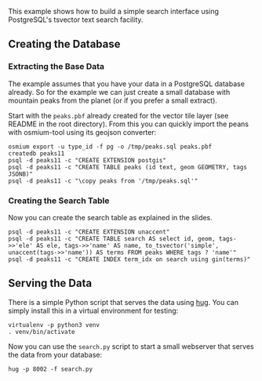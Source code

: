 This example shows how to build a simple search interface using
PostgreSQL's tsvector text search facility.

## Creating the Database ##

### Extracting the Base Data ###

The example assumes that you have your data in a PostgreSQL database
already. So for the example we can just create a small database with
mountain peaks from the planet (or if you prefer a small extract).

Start with the `peaks.pbf` already created for the vector tile layer
(see README in the root directory). From this you can quickly import
the peans with osmium-tool using its geojson converter:

```
osmium export -u type_id -f pg -o /tmp/peaks.sql peaks.pbf
createdb peaks11
psql -d peaks11 -c "CREATE EXTENSION postgis"
psql -d peaks11 -c "CREATE TABLE peaks (id text, geom GEOMETRY, tags JSONB)"
psql -d peaks11 -c "\copy peaks from '/tmp/peaks.sql'"
```

### Creating the Search Table ###

Now you can create the search table as explained in the slides.

```
psql -d peaks11 -c "CREATE EXTENSION unaccent"
psql -d peaks11 -c "CREATE TABLE search AS select id, geom, tags->>'ele' AS ele, tags->>'name' AS name, to_tsvector('simple', unaccent(tags->>'name')) AS terms FROM peaks WHERE tags ? 'name'"
psql -d peaks11 -c "CREATE INDEX term_idx on search using gin(terms)"
```

## Serving the Data ##

There is a simple Python script that serves the data using
[hug](http://www.hug.rest). You can simply install this in a virtual
environment for testing:

```
virtualenv -p python3 venv
. venv/bin/activate
```

Now you can use the `search.py` script to start a small webserver that
serves the data from your database:

```
hug -p 8002 -f search.py
```
